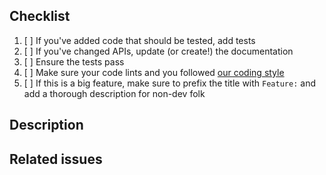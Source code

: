 ## Checklist

1. [ ] If you've added code that should be tested, add tests
2. [ ] If you've changed APIs, update (or create!) the documentation
3. [ ] Ensure the tests pass
4. [ ] Make sure your code lints and you followed [our coding style](https://github.com/kobotoolbox/kpi/blob/master/CONTRIBUTING.md)
5. [ ] If this is a big feature, make sure to prefix the title with `Feature:` and add a thorough description for non-dev folk

## Description

<!-- Description of the changes -->

## Related issues

<!-- Fixes #ISSUE -->
<!-- Blocked by #ISSUE -->
<!-- Part of #ISSUE -->

